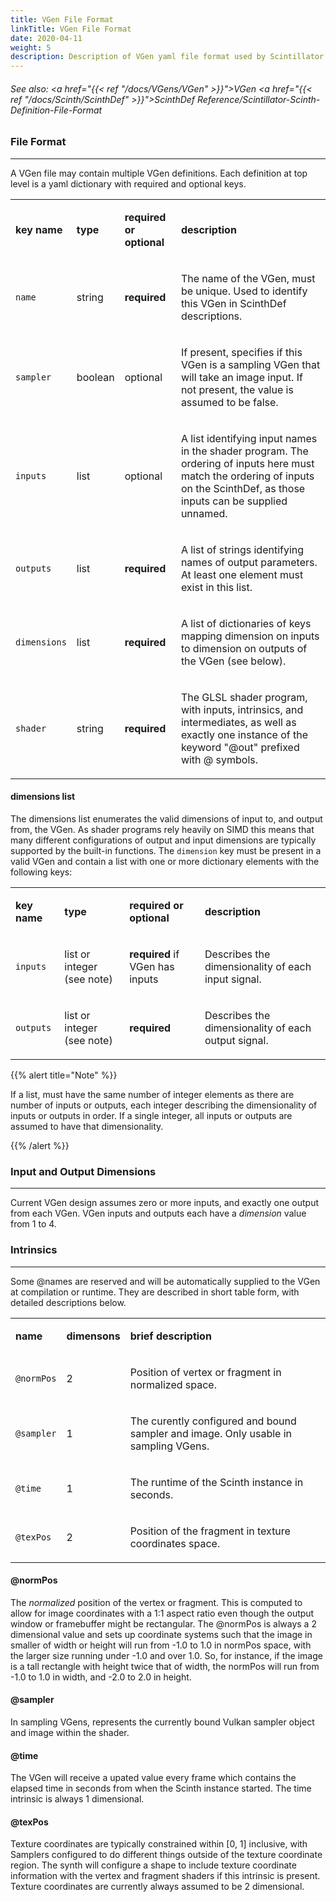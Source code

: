 ```yaml
---
title: VGen File Format
linkTitle: VGen File Format
date: 2020-04-11
weight: 5
description: Description of VGen yaml file format used by Scintillator synth server.
---
```

<!-- generated file, please edit the original .schelp file(in the Scintillator repository) and then run schelpToMarkDown.scdscript to regenerate. -->
###### See also: <a href="{{< ref "/docs/VGens/VGen" >}}">VGen</a> <a href="{{< ref "/docs/Scinth/ScinthDef" >}}">ScinthDef</a> Reference/Scintillator-Scinth-Definition-File-Format 



### File Format
---



A VGen file may contain multiple VGen definitions. Each definition at top level is a yaml dictionary with required and optional keys.


<table>
<tr><td>

<strong>key name</strong>

</td><td>

<strong>type</strong>

</td><td>

<strong>required or optional</strong>

</td><td>

<strong>description</strong>

</td></tr>
<tr><td>

<code>name</code>

</td><td>

string

</td><td>

<strong>required</strong>

</td><td>

The name of the VGen, must be unique. Used to identify this VGen in ScinthDef descriptions.

</td></tr>
<tr><td>

<code>sampler</code>

</td><td>

boolean

</td><td>

optional

</td><td>

If present, specifies if this VGen is a sampling VGen that will take an image input. If not present, the value is assumed to be false.

</td></tr>
<tr><td>

<code>inputs</code>

</td><td>

list

</td><td>

optional

</td><td>

A list identifying input names in the shader program. The ordering of inputs here must match the ordering of inputs on the ScinthDef, as those inputs can be supplied unnamed.

</td></tr>
<tr><td>

<code>outputs</code>

</td><td>

list

</td><td>

<strong>required</strong>

</td><td>

A list of strings identifying names of output parameters. At least one element must exist in this list.

</td></tr>
<tr><td>

<code>dimensions</code>

</td><td>

list

</td><td>

<strong>required</strong>

</td><td>

A list of dictionaries of keys mapping dimension on inputs to dimension on outputs of the VGen (see below).

</td></tr>
<tr><td>

<code>shader</code>

</td><td>

string

</td><td>

<strong>required</strong>

</td><td>

The GLSL shader program, with inputs, intrinsics, and intermediates, as well as exactly one instance of the keyword "@out" prefixed with @ symbols.

</td></tr>

</table>


#### dimensions list



The dimensions list enumerates the valid dimensions of input to, and output from, the VGen. As shader programs rely heavily on SIMD this means that many different configurations of output and input dimensions are typically supported by the built-in functions. The <code>dimension</code> key must be present in a valid VGen and contain a list with one or more dictionary elements with the following keys:


<table>
<tr><td>

<strong>key name</strong>

</td><td>

<strong>type</strong>

</td><td>

<strong>required or optional</strong>

</td><td>

<strong>description</strong>

</td></tr>
<tr><td>

<code>inputs</code>

</td><td>

list or integer (see note)

</td><td>

<strong>required</strong> if VGen has inputs

</td><td>

Describes the dimensionality of each input signal.

</td></tr>
<tr><td>

<code>outputs</code>

</td><td>

list or integer (see note)

</td><td>

<strong>required</strong>

</td><td>

Describes the dimensionality of each output signal.

</td></tr>

</table>
{{% alert title="Note" %}}


If a list, must have the same number of integer elements as there are number of inputs or outputs, each integer describing the dimensionality of inputs or outputs in order. If a single integer, all inputs or outputs are assumed to have that dimensionality.

{{% /alert %}}


### Input and Output Dimensions
---



Current VGen design assumes zero or more inputs, and exactly one output from each VGen. VGen inputs and outputs each have a <em>dimension</em> value from 1 to 4.



### Intrinsics
---



Some @names are reserved and will be automatically supplied to the VGen at compilation or runtime. They are described in short table form, with detailed descriptions below.


<table>
<tr><td>

<strong>name</strong>

</td><td>

<strong>dimensons</strong>

</td><td>

<strong>brief description</strong>

</td></tr>
<tr><td>

<code>@normPos</code>

</td><td>

2

</td><td>

Position of vertex or fragment in normalized space.

</td></tr>
<tr><td>

<code>@sampler</code>

</td><td>

1

</td><td>

The curently configured and bound sampler and image. Only usable in sampling VGens.

</td></tr>
<tr><td>

<code>@time</code>

</td><td>

1

</td><td>

The runtime of the Scinth instance in seconds.

</td></tr>
<tr><td>

<code>@texPos</code>

</td><td>

2

</td><td>

Position of the fragment in texture coordinates space.

</td></tr>

</table>


#### @normPos



The <em>normalized</em> position of the vertex or fragment. This is computed to allow for image coordinates with a 1:1 aspect ratio even though the output window or framebuffer might be rectangular. The @normPos is always a 2 dimensional value and sets up coordinate systems such that the image in smaller of width or height will run from -1.0 to 1.0 in normPos space, with the larger size running under -1.0 and over 1.0. So, for instance, if the image is a tall rectangle with height twice that of width, the normPos will run from -1.0 to 1.0 in width, and -2.0 to 2.0 in height.



#### @sampler



In sampling VGens, represents the currently bound Vulkan sampler object and image within the shader.



#### @time



The VGen will receive a upated value every frame which contains the elapsed time in seconds from when the Scinth instance started. The time intrinsic is always 1 dimensional.



#### @texPos



Texture coordinates are typically constrained within [0, 1] inclusive, with Samplers configured to do different things outside of the texture coordinate region. The synth will configure a shape to include texture coordinate information with the vertex and fragment shaders if this intrinsic is present. Texture coordinates are currently always assumed to be 2 dimensional.

